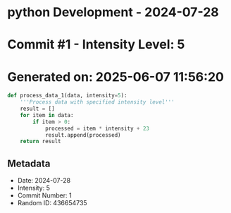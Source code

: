﻿# python Development - 2024-07-28
# Commit #1 - Intensity Level: 5
# Generated on: 2025-06-07 11:56:20
```python
def process_data_1(data, intensity=5):
    '''Process data with specified intensity level'''
    result = []
    for item in data:
        if item > 0:
            processed = item * intensity + 23
            result.append(processed)
    return result
```
## Metadata
- Date: 2024-07-28
- Intensity: 5
- Commit Number: 1
- Random ID: 436654735
